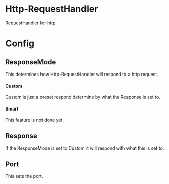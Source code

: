 # Http-RequestHandler
RequestHandler for http

# Config
## ResponseMode
This determines how Http-RequestHandler will respond to a http request.
#### Custom
Custom is just a preset respond determine by what the Response is set to.
#### Smart
This feature is not done yet.
## Response
If the ResponseMode is set to Custom it will respond with what this is set to.
## Port
This sets the port.
